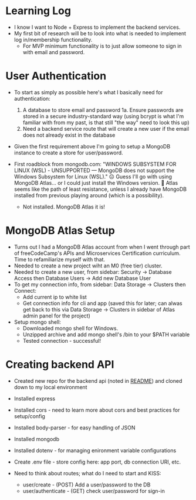 # Learning Log

- I know I want to Node + Express to implement the backend services.
- My first bit of research will be to look into what is needed to implement log in/membership functionality.
  - For MVP minimum functionality is to just allow someone to sign in with email and password.

# User Authentication

- To start as simply as possible here's what I basically need for authentication:

  1. A database to store email and password
     1a. Ensure passwords are stored in a secure industry-standard way (using bcrypt is what I'm familiar with from my past, is that still "the way" need to look this up)
  2. Need a backend service route that will create a new user if the email does not already exist in the database

- Given the first requirement above I'm going to setup a MongoDB instance to create a store for user/password.

- First roadblock from mongodb.com: "WINDOWS SUBSYSTEM FOR LINUX (WSL) - UNSUPPORTED — MongoDB does not support the Windows Subsystem for Linux (WSL)." ☹ Guess I'll go with using MongoDB Atlas... or I could just install the Windows version. 🤔 Atlas seems like the path of least resistance, unless I already have MongoDB installed from previous playing around (which is a possibility).

  - Not installed. MongoDB Atlas it is!

# MongoDB Atlas Setup

- Turns out I had a MongoDB Atlas account from when I went through part of freeCodeCamp's APIs and Microservices Certification curriculum. Time to refamiliarize myself with that.
- Needed to create a new project wiht an M0 (free tier) cluster.
- Needed to create a new user, from sidebar: Security -> Database Access then Database Users -> Add new Database User
- To get my connection info, from sidebar: Data Storage -> Clusters then Connect:
  - Add current ip to white list
  - Get connection info for cli and app (saved this for later; can alwas get back to this via Data Storage -> Clusters in sidebar of Atlas admin panel for the project)
- Setup mongo shell:
  - Downloaded mongo shell for Windows.
  - Unzipped archive and add mongo shell's <unzipped directory>/bin to your \$PATH variable
  - Tested connection - successful!

# Creating backend API

- Created new repo for the backend api (noted in [README](README.md)) and cloned down to my local environment
- Installed express
- Installed cors - need to learn more about cors and best practices for setup/config
- Installed body-parser - for easy handling of JSON
- Installed mongodb
- Installed dotenv - for managing enironment variable configurations

- Create .env file - store config here: app port, db connection URI, etc.

- Need to think about routes; what do I need to start and KISS:
  - user/create - (POST) Add a user/password to the DB
  - user/authenticate - (GET) check user/password for sign-in
